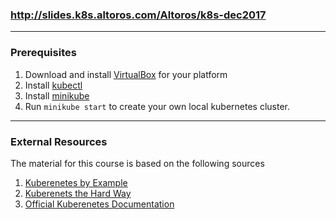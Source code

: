 ### http://slides.k8s.altoros.com/Altoros/k8s-dec2017

---

### Prerequisites

1. Download and install [VirtualBox](https://www.virtualbox.org/wiki/Downloads) for your platform
1. Install [kubectl](https://kubernetes.io/docs/tasks/tools/install-kubectl/) 
1. Install [minikube](https://github.com/kubernetes/minikube/releases)
1. Run `minikube start` to create your own local kubernetes cluster.

---

### External Resources

The material for this course is based on the following sources

1. [Kuberenetes by Example](https://github.com/openshift-evangelists/kbe)
1. [Kuberenets the Hard Way](https://github.com/kelseyhightower/kubernetes-the-hard-way)
1. [Official Kuberenetes Documentation](https://kubernetes.io/docs/home/)
